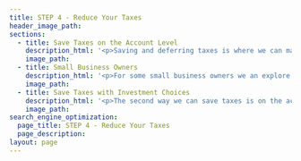```yaml
---
title: STEP 4 - Reduce Your Taxes
header_image_path:
sections:
  - title: Save Taxes on the Account Level
    description_html: '<p>Saving and deferring taxes is where we can make the most impact with the investment strategy of your mason jars. There are two main areas were this can be accomplished. The first is on the account level. By sheltering your funds in an IRA, Roth IRA or one of many retirement account options we can either cut your tax bill, defer taxes to a later date and/or reduce your tax bill when you are older.</p>'
    image_path:
  - title: Small Business Owners
    description_html: '<p>For some small business owners we an explore retirement accounts that can shelter upwards of $250,000 per year if you have the available cash flow.</p>'
    image_path:
  - title: Save Taxes with Investment Choices
    description_html: '<p>The second way we can save taxes is on the actual investment choices inside the accounts. Certain investments are better served in IRAs versus Roth IRAs versus taxable accounts. By simply putting the correct investments in the proper accounts we can reduce your tax burden.</p>'
    image_path:
search_engine_optimization:
  page_title: STEP 4 - Reduce Your Taxes
  page_description:
layout: page
---
```



